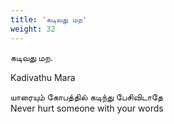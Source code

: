 ```yaml
---
title: 'கடிவது மற'
weight: 32
---
```

 

கடிவது மற.

Kadivathu Mara

யாரையும் கோபத்தில் கடிந்து பேசிவிடாதே  
Never hurt someone with your words
